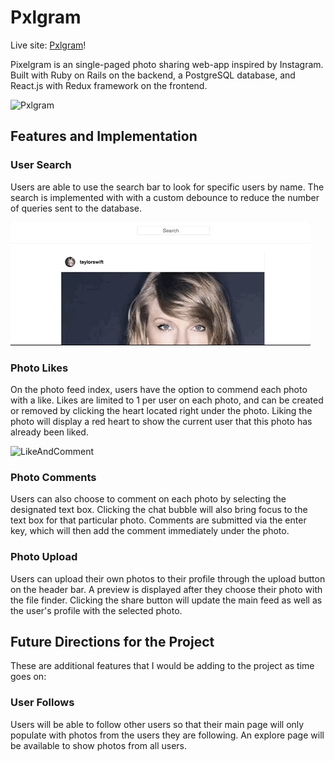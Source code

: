 # Pxlgram

Live site: [Pxlgram](http://pxlgram.herokuapp.com)!

Pixelgram is an single-paged photo sharing web-app inspired by Instagram. Built with Ruby on Rails on the backend,
a PostgreSQL database, and React.js with Redux framework on the frontend.

![Pxlgram](./app/assets/images/readme/pxlgram.gif)

## Features and Implementation

### User Search

Users are able to use the search bar to look for specific users by name. The search is implemented with with a custom debounce to reduce the number of queries sent to the database.

![Pxlgram](./app/assets/images/readme/search.gif)

### Photo Likes

On the photo feed index, users have the option to commend each photo with a like. Likes are limited to 1 per user on each photo, and can be created or removed by clicking the heart located right under the photo. Liking the photo will display a red heart to show the
current user that this photo has already been liked.

![LikeAndComment](./app/assets/images/readme/likecomment.gif)

### Photo Comments

Users can also choose to comment on each photo by selecting the designated text box. Clicking the chat bubble will also bring focus to the text box for that particular photo. Comments are submitted via the enter key, which will then add the comment immediately under the photo.

### Photo Upload

Users can upload their own photos to their profile through the upload button on the header bar. A
preview is displayed after they choose their photo with the file finder. Clicking the share button
will update the main feed as well as the user's profile with the selected photo.

## Future Directions for the Project

These are additional features that I would be adding to the project as time goes on:

### User Follows

Users will be able to follow other users so that their main page will only populate with photos from the users they are following. An explore page will be available to show photos from all users.
